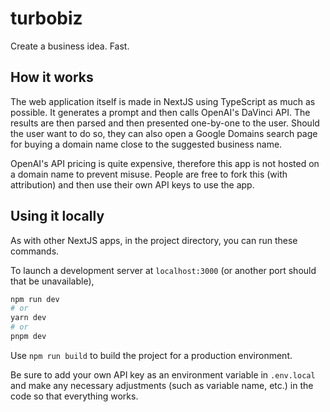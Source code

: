 # turbobiz

Create a business idea. Fast.

## How it works

The web application itself is made in NextJS using TypeScript as much as possible. It generates a prompt and then calls OpenAI's DaVinci API. The results are then parsed and then presented one-by-one to the user. Should the user want to do so, they can also open a Google Domains search page for buying a domain name close to the suggested business name.

OpenAI's API pricing is quite expensive, therefore this app is not hosted on a domain name to prevent misuse. People are free to fork this (with attribution) and then use their own API keys to use the app.

## Using it locally

As with other NextJS apps, in the project directory, you can run these commands. 

To launch a development server at ```localhost:3000``` (or another port should that be unavailable),

```bash
npm run dev
# or
yarn dev
# or
pnpm dev
```

Use `npm run build` to build the project for a production environment. 

Be sure to add your own API key as an environment variable in `.env.local` and make any necessary adjustments (such as variable name, etc.) in the code so that everything works. 

